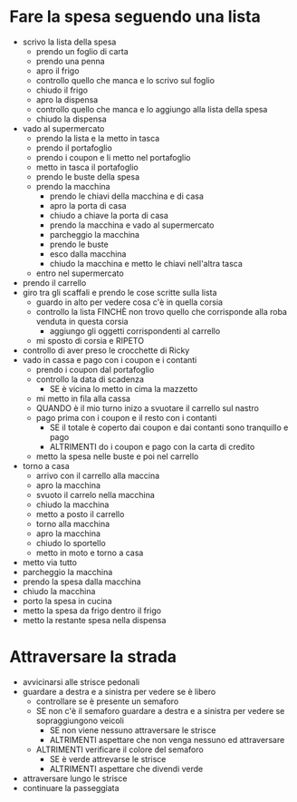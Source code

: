# Fare la spesa seguendo una lista

- scrivo la lista della spesa
  - prendo un foglio di carta
  - prendo una penna
  - apro il frigo
  - controllo quello che manca e lo scrivo sul foglio
  - chiudo il frigo
  - apro la dispensa
  - controllo quello che manca e lo aggiungo alla lista della spesa
  - chiudo la dispensa
- vado al supermercato
  - prendo la lista e la metto in tasca
  - prendo il portafoglio
  - prendo i coupon e li metto nel portafoglio
  - metto in tasca il portafoglio
  - prendo le buste della spesa
  - prendo la macchina
    - prendo le chiavi della macchina e di casa
    - apro la porta di casa
    - chiudo a chiave la porta di casa
    - prendo la macchina e vado al supermercato
    - parcheggio la macchina
    - prendo le buste
    - esco dalla macchina
    - chiudo la macchina e metto le chiavi nell'altra tasca
  - entro nel supermercato
- prendo il carrello
- giro tra gli scaffali e prendo le cose scritte sulla lista
  - guardo in alto per vedere cosa c'è in quella corsia
  - controllo la lista FINCHÈ non trovo quello che corrisponde alla roba venduta in questa corsia
    - aggiungo gli oggetti corrispondenti al carrello
  - mi sposto di corsia e RIPETO 
  <!-- questo per indicare un do while -->
- controllo di aver preso le crocchette di Ricky
- vado in cassa e pago con i coupon e i contanti
  - prendo i coupon dal portafoglio
  - controllo la data di scadenza
    - SE è vicina lo metto in cima la mazzetto
  - mi metto in fila alla cassa
  - QUANDO è il mio turno inizo a svuotare il carrello sul nastro
  - pago prima con i coupon e il resto con i contanti
    - SE il totale è coperto dai coupon e dai contanti sono tranquillo e pago
    - ALTRIMENTI do i coupon e pago con la carta di credito
  - metto la spesa nelle buste e poi nel carrello
- torno a casa
  - arrivo con il carrello alla maccina
  - apro la macchina
  - svuoto il carrelo nella macchina
  - chiudo la macchina
  - metto a posto il carrello
  - torno alla macchina
  - apro la macchina
  - chiudo lo sportello
  - metto in moto e torno a casa
-  metto via tutto
  - parcheggio la macchina
  - prendo la spesa dalla macchina
  - chiudo la macchina
  - porto la spesa in cucina
  - metto la spesa da frigo dentro il frigo
  - metto la restante spesa nella dispensa


# Attraversare la strada

- avvicinarsi alle strisce pedonali
- guardare a destra e a sinistra per vedere se è libero
  - controllare se è presente un semaforo
  - SE non c'è il semaforo guardare a destra e a sinistra per vedere se sopraggiungono veicoli
    - SE non viene nessuno attraversare le strisce
    - ALTRIMENTI aspettare che non venga nessuno ed attraversare
  - ALTRIMENTI verificare il colore del semaforo
    - SE è verde attrevarse le strisce
    - ALTRIMENTI aspettare che divendi verde  
- attraversare lungo le strisce
- continuare la passeggiata